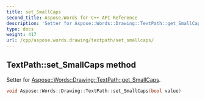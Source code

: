 ```yaml
---
title: set_SmallCaps
second_title: Aspose.Words for C++ API Reference
description: 'Setter for Aspose::Words::Drawing::TextPath::get_SmallCaps.'
type: docs
weight: 417
url: /cpp/aspose.words.drawing/textpath/set_smallcaps/
---
```

## TextPath::set_SmallCaps method


Setter for [Aspose::Words::Drawing::TextPath::get_SmallCaps](../get_smallcaps/).

```cpp
void Aspose::Words::Drawing::TextPath::set_SmallCaps(bool value)
```

